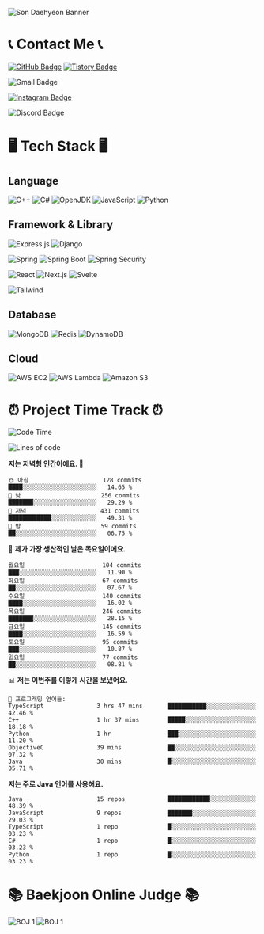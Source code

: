 ![Son Daehyeon Banner](https://capsule-render.vercel.app/api?type=waving&color=0:654ea3,100:eaafc8&height=250&animation=fadeIn&text=Son%20Daehyeon&fontSize=56&fontAlignY=35&fontColor=ffffff)

# 📞 Contact Me 📞

[![GitHub Badge](https://img.shields.io/badge/son--daehyeon-000000?style=for-the-badge&logo=github&logoColor=white)](https://github.com/son-daehyeon)
[![Tistory Badge](https://img.shields.io/badge/sondaehyeon-000000?style=for-the-badge&logo=tistory&logoColor=white)](https://sondaehyeon.tistory.com)

![Gmail Badge](https://img.shields.io/badge/sondaehyeon01@gmail.com-D14836?style=for-the-badge&logo=gmail&logoColor=white)

[![Instagram Badge](https://img.shields.io/badge/son.__.daehyeon-E4405F?style=for-the-badge&logo=instagram&logoColor=white)](https://www.instagram.com/son._.daehyeon/)

![Discord Badge](https://img.shields.io/badge/son__daehyoen-5865F2?style=for-the-badge&logo=discord&logoColor=white)

# 🖥️ Tech Stack 🖥️

## Language

![C++](https://img.shields.io/badge/C++-00599C?style=for-the-badge&logo=c%2B%2B&logoColor=white)
![C#](https://img.shields.io/badge/C%23-512BD4?style=for-the-badge&logo=csharp&logoColor=white)
![OpenJDK](https://img.shields.io/badge/OpenJDK-ED8B00?style=for-the-badge&logo=openjdk&logoColor=white)
![JavaScript](https://img.shields.io/badge/JavaScript-323330?style=for-the-badge&logo=javascript&logoColor=F7DF1E)
![Python](https://img.shields.io/badge/Python-FFD43B?style=for-the-badge&logo=python&logoColor=blue)

## Framework & Library

![Express.js](https://img.shields.io/badge/Express.js-000000?style=for-the-badge&logo=express&logoColor=white)
![Django](https://img.shields.io/badge/Djange-092E20?style=for-the-badge&logo=django&logoColor=white)

![Spring](https://img.shields.io/badge/Spring-6DB33F?style=for-the-badge&logo=spring&logoColor=white)
![Spring Boot](https://img.shields.io/badge/Spring_Boot-F2F4F9?style=for-the-badge&logo=spring-boot)
![Spring Security](https://img.shields.io/badge/Spring_Security-F2F4F9?style=for-the-badge&logo=springsecurity)
 
![React](https://img.shields.io/badge/React-20232A?style=for-the-badge&logo=react&logoColor=61DAFB)
![Next.js](https://img.shields.io/badge/Next.js-000000?style=for-the-badge&logo=next.js&logoColor=white)
![Svelte](https://img.shields.io/badge/Svelte-FF3E00?style=for-the-badge&logo=svelte&logoColor=white)

![Tailwind](https://img.shields.io/badge/Tailwind-06B6D4?style=for-the-badge&logo=tailwindcss&logoColor=white)

## Database
![MongoDB](https://img.shields.io/badge/MongoDB-4EA94B?style=for-the-badge&logo=mongodb&logoColor=white)
![Redis](https://img.shields.io/badge/Redis-DC382D?style=for-the-badge&logo=redis&logoColor=white)
![DynamoDB](https://img.shields.io/badge/Amazon%20Dynamo%20DB-4053D6?style=for-the-badge&logo=amazon%20dynamodb&logoColor=white)

## Cloud
![AWS EC2](https://img.shields.io/badge/AWS%20EC2-FF9900?style=for-the-badge&logo=amazon%20ec2&logoColor=white)
![AWS Lambda](https://img.shields.io/badge/AWS%20Lambda-FF9900?style=for-the-badge&logo=aws%20lambda&logoColor=white)
![Amazon S3](https://img.shields.io/badge/Amazon%20S3-569A31?style=for-the-badge&logo=amazon%20s3&logoColor=white)

# ⏰ Project Time Track ⏰
<!--START_SECTION:waka-->
![Code Time](http://img.shields.io/badge/Code%20Time-254%20hrs%2039%20mins-blue)

![Lines of code](https://img.shields.io/badge/%EC%A0%80%EB%8A%94%20%EC%97%AC%ED%83%9C%EA%B9%8C%EC%A7%80%20-383.7%20thousand%20%EC%A4%84%EC%9D%98%20%EC%BD%94%EB%93%9C%EB%A5%BC%20%EC%9E%91%EC%84%B1%ED%96%88%EC%96%B4%EC%9A%94.-blue)

**저는 저녁형 인간이에요. 🦉** 

```text
🌞 아침                     128 commits         ████░░░░░░░░░░░░░░░░░░░░░   14.65 % 
🌆 낮　                     256 commits         ███████░░░░░░░░░░░░░░░░░░   29.29 % 
🌃 저녁                     431 commits         ████████████░░░░░░░░░░░░░   49.31 % 
🌙 밤　                     59 commits          ██░░░░░░░░░░░░░░░░░░░░░░░   06.75 % 
```
📅 **제가 가장 생산적인 날은 목요일이에요.** 

```text
월요일                      104 commits         ███░░░░░░░░░░░░░░░░░░░░░░   11.90 % 
화요일                      67 commits          ██░░░░░░░░░░░░░░░░░░░░░░░   07.67 % 
수요일                      140 commits         ████░░░░░░░░░░░░░░░░░░░░░   16.02 % 
목요일                      246 commits         ███████░░░░░░░░░░░░░░░░░░   28.15 % 
금요일                      145 commits         ████░░░░░░░░░░░░░░░░░░░░░   16.59 % 
토요일                      95 commits          ███░░░░░░░░░░░░░░░░░░░░░░   10.87 % 
일요일                      77 commits          ██░░░░░░░░░░░░░░░░░░░░░░░   08.81 % 
```


📊 **저는 이번주를 이렇게 시간을 보냈어요.** 

```text
💬 프로그래밍 언어들: 
TypeScript               3 hrs 47 mins       ███████████░░░░░░░░░░░░░░   42.46 % 
C++                      1 hr 37 mins        █████░░░░░░░░░░░░░░░░░░░░   18.18 % 
Python                   1 hr                ███░░░░░░░░░░░░░░░░░░░░░░   11.20 % 
ObjectiveC               39 mins             ██░░░░░░░░░░░░░░░░░░░░░░░   07.32 % 
Java                     30 mins             █░░░░░░░░░░░░░░░░░░░░░░░░   05.71 % 
```

**저는 주로 Java 언어를 사용해요.** 

```text
Java                     15 repos            ████████████░░░░░░░░░░░░░   48.39 % 
JavaScript               9 repos             ███████░░░░░░░░░░░░░░░░░░   29.03 % 
TypeScript               1 repo              █░░░░░░░░░░░░░░░░░░░░░░░░   03.23 % 
C#                       1 repo              █░░░░░░░░░░░░░░░░░░░░░░░░   03.23 % 
Python                   1 repo              █░░░░░░░░░░░░░░░░░░░░░░░░   03.23 % 
```




<!--END_SECTION:waka-->

# 📚 Baekjoon Online Judge 📚
![BOJ 1](https://mazandi.herokuapp.com/api?handle=sondaehyeon01)
![BOJ 1](https://mazandi.herokuapp.com/api?handle=kmu_daehyeon)
